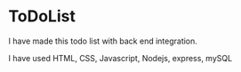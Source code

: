 # ToDoList

I have made this todo list with back end integration.

I have used HTML, CSS, Javascript, Nodejs, express, mySQL
